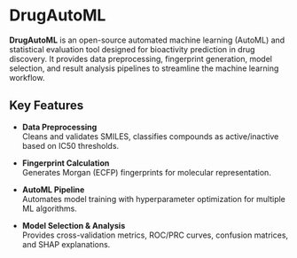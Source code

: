 # DrugAutoML

**DrugAutoML** is an open-source automated machine learning (AutoML) and statistical evaluation tool designed for bioactivity prediction in drug discovery. It provides data preprocessing, fingerprint generation, model selection, and result analysis pipelines to streamline the machine learning workflow.

## Key Features

- **Data Preprocessing**  
  Cleans and validates SMILES, classifies compounds as active/inactive based on IC50 thresholds.

- **Fingerprint Calculation**  
  Generates Morgan (ECFP) fingerprints for molecular representation.

- **AutoML Pipeline**  
  Automates model training with hyperparameter optimization for multiple ML algorithms.

- **Model Selection & Analysis**  
  Provides cross-validation metrics, ROC/PRC curves, confusion matrices, and SHAP explanations.

